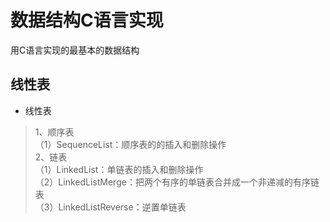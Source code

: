 # 数据结构C语言实现 #


用C语言实现的最基本的数据结构



## 线性表
* 线性表</br>
>1、顺序表</br>
（1）SequenceList：顺序表的的插入和删除操作</br>
2、链表</br>
（1）LinkedList：单链表的插入和删除操作</br>
（2）LinkedListMerge：把两个有序的单链表合并成一个非递减的有序链表</br>
（3）LinkedListReverse：逆置单链表</br>

    